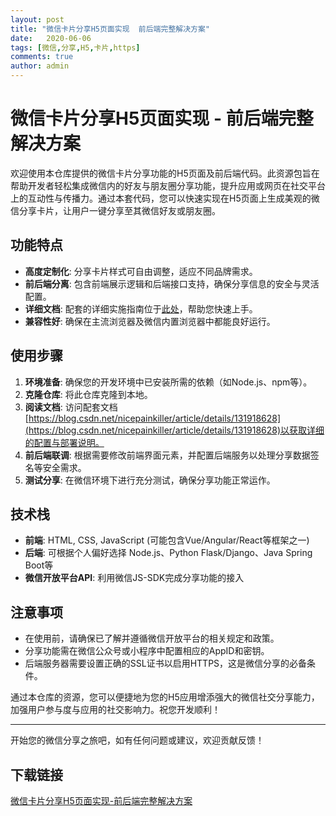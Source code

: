 ```yaml
---
layout: post
title: "微信卡片分享H5页面实现  前后端完整解决方案"
date:   2020-06-06
tags: [微信,分享,H5,卡片,https]
comments: true
author: admin
---
```

# 微信卡片分享H5页面实现 - 前后端完整解决方案

欢迎使用本仓库提供的微信卡片分享功能的H5页面及前后端代码。此资源包旨在帮助开发者轻松集成微信内的好友与朋友圈分享功能，提升应用或网页在社交平台上的互动性与传播力。通过本套代码，您可以快速实现在H5页面上生成美观的微信分享卡片，让用户一键分享至其微信好友或朋友圈。

## 功能特点

- **高度定制化**: 分享卡片样式可自由调整，适应不同品牌需求。
- **前后端分离**: 包含前端展示逻辑和后端接口支持，确保分享信息的安全与灵活配置。
- **详细文档**: 配套的详细实施指南位于[此处](https://blog.csdn.net/nicepainkiller/article/details/131918628)，帮助您快速上手。
- **兼容性好**: 确保在主流浏览器及微信内置浏览器中都能良好运行。

## 使用步骤

1. **环境准备**: 确保您的开发环境中已安装所需的依赖（如Node.js、npm等）。
2. **克隆仓库**: 将此仓库克隆到本地。
3. **阅读文档**: 访问配套文档[https://blog.csdn.net/nicepainkiller/article/details/131918628](https://blog.csdn.net/nicepainkiller/article/details/131918628)以获取详细的配置与部署说明。
4. **前后端联调**: 根据需要修改前端界面元素，并配置后端服务以处理分享数据签名等安全需求。
5. **测试分享**: 在微信环境下进行充分测试，确保分享功能正常运作。

## 技术栈

- **前端**: HTML, CSS, JavaScript (可能包含Vue/Angular/React等框架之一)
- **后端**: 可根据个人偏好选择 Node.js、Python Flask/Django、Java Spring Boot等
- **微信开放平台API**: 利用微信JS-SDK完成分享功能的接入

## 注意事项

- 在使用前，请确保已了解并遵循微信开放平台的相关规定和政策。
- 分享功能需在微信公众号或小程序中配置相应的AppID和密钥。
- 后端服务器需要设置正确的SSL证书以启用HTTPS，这是微信分享的必备条件。

通过本仓库的资源，您可以便捷地为您的H5应用增添强大的微信社交分享能力，加强用户参与度与应用的社交影响力。祝您开发顺利！

---

开始您的微信分享之旅吧，如有任何问题或建议，欢迎贡献反馈！

## 下载链接

[微信卡片分享H5页面实现-前后端完整解决方案](https://pan.quark.cn/s/47740763857b)